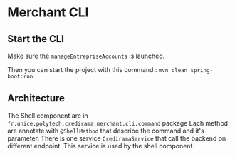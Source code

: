 # Merchant CLI

## Start the CLI

Make sure the `manageEntrepriseAccounts` is launched.

Then you can start the project with this command : `mvn clean spring-boot:run`

## Architecture

The Shell component are in `fr.unice.polytech.credirama.merchant.cli.command` package
Each method are annotate with `@ShellMethod` that describe the command and it's parameter.
There is one service `CrediramaService` that call the backend on different endpoint. This service is used by the shell component.